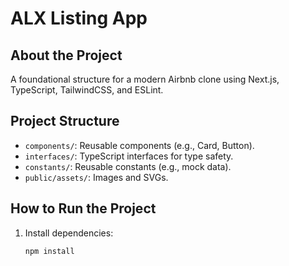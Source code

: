 # ALX Listing App

## About the Project
A foundational structure for a modern Airbnb clone using Next.js, TypeScript, TailwindCSS, and ESLint.

## Project Structure
- `components/`: Reusable components (e.g., Card, Button).
- `interfaces/`: TypeScript interfaces for type safety.
- `constants/`: Reusable constants (e.g., mock data).
- `public/assets/`: Images and SVGs.

## How to Run the Project
1. Install dependencies:
   ```bash
   npm install
